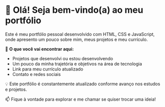# 👋 Olá! Seja bem-vindo(a) ao meu portfólio

Este é meu portfólio pessoal desenvolvido com HTML, CSS e JavaScript, onde apresento um pouco sobre mim, meus projetos e meu currículo.

🚀 **O que você vai encontrar aqui:**
- Projetos que desenvolvi ou estou desenvolvendo
- Um pouco da minha trajetória e objetivos na área de tecnologia
- Link para meu currículo atualizado
- Contato e redes sociais

💡 Este portfólio é constantemente atualizado conforme avanço nos estudos e projetos.

📫 Fique à vontade para explorar e me chamar se quiser trocar uma ideia!
